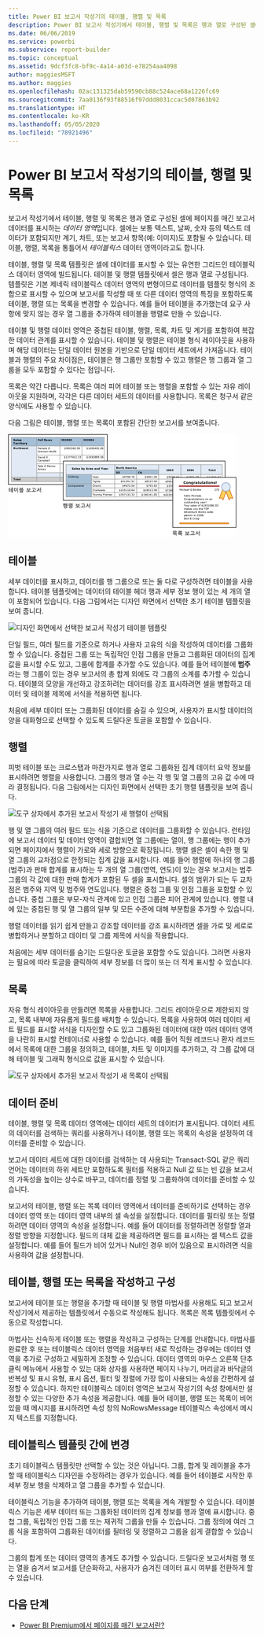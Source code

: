 ```yaml
---
title: Power BI 보고서 작성기의 테이블, 행렬 및 목록
description: Power BI 보고서 작성기에서 테이블, 행렬 및 목록은 행과 열로 구성된 셀에 페이지를 매긴 보고서 데이터를 표시하는 데이터 영역입니다.
ms.date: 06/06/2019
ms.service: powerbi
ms.subservice: report-builder
ms.topic: conceptual
ms.assetid: 9dcf3fc8-bf9c-4a14-a03d-e78254aa4098
author: maggiesMSFT
ms.author: maggies
ms.openlocfilehash: 02ac131325dab59590cb88c524ace68a1226fc69
ms.sourcegitcommit: 7aa0136f93f88516f97ddd8031ccac5d07863b92
ms.translationtype: HT
ms.contentlocale: ko-KR
ms.lasthandoff: 05/05/2020
ms.locfileid: "78921496"
---
```

# <a name="tables-matrixes-and-lists-in-power-bi-report-builder"></a>Power BI 보고서 작성기의 테이블, 행렬 및 목록
 보고서 작성기에서 테이블, 행렬 및 목록은 행과 열로 구성된 셀에 페이지를 매긴 보고서 데이터를 표시하는 *데이터 영역*입니다. 셀에는 보통 텍스트, 날짜, 숫자 등의 텍스트 데이터가 포함되지만 계기, 차트, 또는 보고서 항목(예: 이미지)도 포함될 수 있습니다. 테이블, 행렬, 목록을 통틀어서 *테이블릭스* 데이터 영역이라고도 합니다.  
  
 테이블, 행렬 및 목록 템플릿은 셀에 데이터를 표시할 수 있는 유연한 그리드인 테이블릭스 데이터 영역에 빌드됩니다. 테이블 및 행렬 템플릿에서 셀은 행과 열로 구성됩니다. 템플릿은 기본 제네릭 테이블릭스 데이터 영역의 변형이므로 데이터를 템플릿 형식의 조합으로 표시할 수 있으며 보고서를 작성할 때 또 다른 데이터 영역의 특징을 포함하도록 테이블, 행렬 또는 목록을 변경할 수 있습니다. 예를 들어 테이블을 추가했는데 요구 사항에 맞지 않는 경우 열 그룹을 추가하여 테이블을 행렬로 만들 수 있습니다.  
  
 테이블 및 행렬 데이터 영역은 중첩된 테이블, 행렬, 목록, 차트 및 계기를 포함하여 복잡한 데이터 관계를 표시할 수 있습니다. 테이블 및 행렬은 테이블 형식 레이아웃을 사용하며 해당 데이터는 단일 데이터 원본을 기반으로 단일 데이터 세트에서 가져옵니다. 테이블과 행렬의 주요 차이점은, 테이블은 행 그룹만 포함할 수 있고 행렬은 행 그룹과 열 그룹을 모두 포함할 수 있다는 점입니다.  
  
 목록은 약간 다릅니다. 목록은 여러 피어 테이블 또는 행렬을 포함할 수 있는 자유 레이아웃을 지원하며, 각각은 다른 데이터 세트의 데이터를 사용합니다. 목록은 청구서 같은 양식에도 사용할 수 있습니다.  
  
 다음 그림은 테이블, 행렬 또는 목록이 포함된 간단한 보고서를 보여줍니다.  

![보고서 작성기 테이블, 행렬 및 목록](media/report-builder-tables-matrices-lists/report-builder-table-matrix-list.png)
  
##  <a name="tables"></a><a name="Table"></a> 테이블  
 세부 데이터를 표시하고, 데이터를 행 그룹으로 또는 둘 다로 구성하려면 테이블을 사용합니다. 테이블 템플릿에는 데이터의 테이블 헤더 행과 세부 정보 행이 있는 세 개의 열이 포함되어 있습니다. 다음 그림에서는 디자인 화면에서 선택한 초기 테이블 템플릿을 보여 줍니다.  

![디자인 화면에서 선택한 보고서 작성기 테이블 템플릿](media/report-builder-tables-matrices-lists/report-builder-new-table.png)
  
 단일 필드, 여러 필드를 기준으로 하거나 사용자 고유의 식을 작성하여 데이터를 그룹화할 수 있습니다. 중첩된 그룹 또는 독립적인 인접 그룹을 만들고 그룹화된 데이터의 집계 값을 표시할 수도 있고, 그룹에 합계를 추가할 수도 있습니다. 예를 들어 테이블에 **범주**라는 행 그룹이 있는 경우 보고서의 총 합계 외에도 각 그룹의 소계를 추가할 수 있습니다. 테이블의 모양을 개선하고 강조하려는 데이터를 강조 표시하려면 셀을 병합하고 데이터 및 테이블 제목에 서식을 적용하면 됩니다.  
  
 처음에 세부 데이터 또는 그룹화된 데이터를 숨길 수 있으며, 사용자가 표시할 데이터의 양을 대화형으로 선택할 수 있도록 드릴다운 토글을 포함할 수 있습니다.  
  
##  <a name="matrixes"></a><a name="Matrix"></a> 행렬  
 피벗 테이블 또는 크로스탭과 마찬가지로 행과 열로 그룹화된 집계 데이터 요약 정보를 표시하려면 행렬을 사용합니다. 그룹의 행과 열 수는 각 행 및 열 그룹의 고유 값 수에 따라 결정됩니다. 다음 그림에서는 디자인 화면에서 선택한 초기 행렬 템플릿을 보여 줍니다.  

![도구 상자에서 추가된 보고서 작성기 새 행렬이 선택됨](media/report-builder-tables-matrices-lists/report-builder-new-matrix.png)
 
 행 및 열 그룹의 여러 필드 또는 식을 기준으로 데이터를 그룹화할 수 있습니다. 런타임에 보고서 데이터 및 데이터 영역이 결합되면 열 그룹에는 열이, 행 그룹에는 행이 추가되면 페이지에서 행렬이 가로와 세로 방향으로 확장됩니다. 행렬 셀은 셀이 속한 행 및 열 그룹의 교차점으로 한정되는 집계 값을 표시합니다. 예를 들어 행렬에 하나의 행 그룹(범주)과 판매 합계를 표시하는 두 개의 열 그룹(영역, 연도)이 있는 경우 보고서는 범주 그룹의 각 값에 대한 판매 합계가 포함된 두 셀을 표시합니다. 셀의 범위가 되는 두 교차점은 범주와 지역 및 범주와 연도입니다. 행렬은 중첩 그룹 및 인접 그룹을 포함할 수 있습니다. 중첩 그룹은 부모-자식 관계에 있고 인접 그룹은 피어 관계에 있습니다. 행렬 내에 있는 중첩된 행 및 열 그룹의 일부 및 모든 수준에 대해 부분합을 추가할 수 있습니다.  
  
 행렬 데이터를 읽기 쉽게 만들고 강조할 데이터를 강조 표시하려면 셀을 가로 및 세로로 병합하거나 분할하고 데이터 및 그룹 제목에 서식을 적용합니다.  
  
 처음에는 세부 데이터를 숨기는 드릴다운 토글을 포함할 수도 있습니다. 그러면 사용자는 필요에 따라 토글을 클릭하여 세부 정보를 더 많이 또는 더 적게 표시할 수 있습니다.  
  
##  <a name="lists"></a><a name="List"></a> 목록  
 자유 형식 레이아웃을 만들려면 목록을 사용합니다. 그리드 레이아웃으로 제한되지 않고, 목록 내부에 자유롭게 필드를 배치할 수 있습니다. 목록을 사용하여 여러 데이터 세트 필드를 표시할 서식을 디자인할 수도 있고 그룹화된 데이터에 대한 여러 데이터 영역을 나란히 표시할 컨테이너로 사용할 수 있습니다. 예를 들어 직원 레코드나 환자 레코드에서 목록에 대한 그룹을 정의하고, 테이블, 차트 및 이미지를 추가하고, 각 그룹 값에 대해 테이블 및 그래픽 형식으로 값을 표시할 수 있습니다.  

![도구 상자에서 추가된 보고서 작성기 새 목록이 선택됨](media/report-builder-tables-matrices-lists/report-builder-new-list.png)
  
##  <a name="preparing-data"></a><a name="PreparingData"></a> 데이터 준비  
 테이블, 행렬 및 목록 데이터 영역에는 데이터 세트의 데이터가 표시됩니다. 데이터 세트의 데이터를 검색하는 쿼리를 사용하거나 테이블, 행렬 또는 목록의 속성을 설정하여 데이터를 준비할 수 있습니다.  
  
 보고서 데이터 세트에 대한 데이터를 검색하는 데 사용되는 Transact-SQL 같은 쿼리 언어는 데이터의 하위 세트만 포함하도록 필터를 적용하고 Null 값 또는 빈 값을 보고서의 가독성을 높이는 상수로 바꾸고, 데이터를 정렬 및 그룹화하여 데이터를 준비할 수 있습니다.  
  
 보고서의 테이블, 행렬 또는 목록 데이터 영역에서 데이터를 준비하기로 선택하는 경우 데이터 영역 또는 데이터 영역 내부의 셀 속성을 설정합니다. 데이터를 필터링 또는 정렬하려면 데이터 영역의 속성을 설정합니다. 예를 들어 데이터를 정렬하려면 정렬할 열과 정렬 방향을 지정합니다. 필드의 대체 값을 제공하려면 필드를 표시하는 셀 텍스트 값을 설정합니다. 예를 들어 필드가 비어 있거나 Null인 경우 비어 있음으로 표시하려면 식을 사용하여 값을 설정합니다.  
  
##  <a name="building-and-configuring-a-table-matrix-or-list"></a><a name="BuildingConfiguringTableMatrixList"></a> 테이블, 행렬 또는 목록을 작성하고 구성  
 보고서에 테이블 또는 행렬을 추가할 때 테이블 및 행렬 마법사를 사용해도 되고 보고서 작성기에서 제공하는 템플릿에서 수동으로 작성해도 됩니다. 목록은 목록 템플릿에서 수동으로 작성합니다.  
  
 마법사는 신속하게 테이블 또는 행렬을 작성하고 구성하는 단계를 안내합니다. 마법사를 완료한 후 또는 테이블릭스 데이터 영역을 처음부터 새로 작성하는 경우에는 데이터 영역을 추가로 구성하고 세밀하게 조정할 수 있습니다. 데이터 영역의 마우스 오른쪽 단추 클릭 메뉴에서 사용할 수 있는 대화 상자를 사용하면 페이지 나누기, 머리글과 바닥글의 반복성 및 표시 유형, 표시 옵션, 필터 및 정렬에 가장 많이 사용되는 속성을 간편하게 설정할 수 있습니다. 하지만 테이블릭스 데이터 영역은 보고서 작성기의 속성 창에서만 설정할 수 있는 다양한 추가 속성을 제공합니다. 예를 들어 테이블, 행렬 또는 목록이 비어 있을 때 메시지를 표시하려면 속성 창의 NoRowsMessage 테이블릭스 속성에서 메시지 텍스트를 지정합니다.  
  
##  <a name="changing-between-tablix-templates"></a><a name="ChangingBetweenTablixTemplates"></a> 테이블릭스 템플릿 간에 변경  
 초기 테이블릭스 템플릿만 선택할 수 있는 것은 아닙니다. 그룹, 합계 및 레이블을 추가할 때 테이블릭스 디자인을 수정하려는 경우가 있습니다. 예를 들어 테이블로 시작한 후 세부 정보 행을 삭제하고 열 그룹을 추가할 수 있습니다.  
  
 테이블릭스 기능을 추가하여 테이블, 행렬 또는 목록을 계속 개발할 수 있습니다. 테이블릭스 기능은 세부 데이터 또는 그룹화된 데이터의 집계 정보를 행과 열에 표시합니다. 중첩 그룹, 독립적인 인접 그룹 또는 재귀적 그룹을 만들 수 있습니다. 그룹 정의에 여러 그룹 식을 포함하여 그룹화된 데이터를 필터링 및 정렬하고 그룹을 쉽게 결합할 수 있습니다.  
  
 그룹의 합계 또는 데이터 영역의 총계도 추가할 수 있습니다. 드릴다운 보고서처럼 행 또는 열을 숨겨서 보고서를 단순화하고, 사용자가 숨겨진 데이터 표시 여부를 전환하게 할 수 있습니다. 

## <a name="next-steps"></a>다음 단계

- [Power BI Premium에서 페이지를 매긴 보고서란?](paginated-reports-report-builder-power-bi.md)
